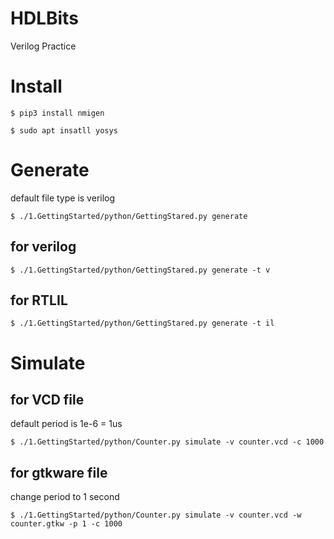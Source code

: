 # HDLBits
Verilog Practice

# Install

`$ pip3 install nmigen`

`$ sudo apt insatll yosys`

# Generate

default file type is verilog

`$ ./1.GettingStarted/python/GettingStared.py generate`

## for verilog
`$ ./1.GettingStarted/python/GettingStared.py generate -t v`

## for RTLIL
`$ ./1.GettingStarted/python/GettingStared.py generate -t il`


# Simulate

## for VCD file

default period is 1e-6 = 1us

`$ ./1.GettingStarted/python/Counter.py simulate -v counter.vcd -c 1000`

## for gtkware file

change period to 1 second

`$ ./1.GettingStarted/python/Counter.py simulate -v counter.vcd -w counter.gtkw -p 1 -c 1000`
